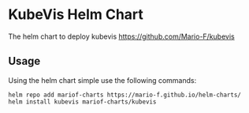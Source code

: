 # KubeVis Helm Chart

The helm chart to deploy kubevis <https://github.com/Mario-F/kubevis>

## Usage

Using the helm chart simple use the following commands:

```shell
helm repo add mariof-charts https://mario-f.github.io/helm-charts/
helm install kubevis mariof-charts/kubevis
```
